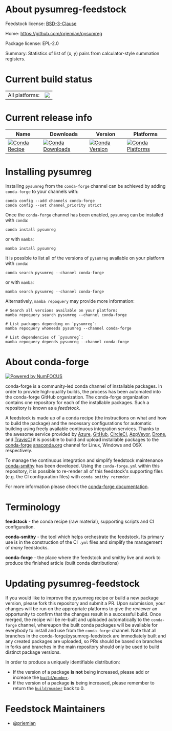 About pysumreg-feedstock
========================

Feedstock license: [BSD-3-Clause](https://github.com/conda-forge/pysumreg-feedstock/blob/main/LICENSE.txt)

Home: https://github.com/prjemian/pysumreg

Package license: EPL-2.0

Summary: Statistics of list of (x, y) pairs from calculator-style summation registers.

Current build status
====================


<table><tr><td>All platforms:</td>
    <td>
      <a href="https://dev.azure.com/conda-forge/feedstock-builds/_build/latest?definitionId=18126&branchName=main">
        <img src="https://dev.azure.com/conda-forge/feedstock-builds/_apis/build/status/pysumreg-feedstock?branchName=main">
      </a>
    </td>
  </tr>
</table>

Current release info
====================

| Name | Downloads | Version | Platforms |
| --- | --- | --- | --- |
| [![Conda Recipe](https://img.shields.io/badge/recipe-pysumreg-green.svg)](https://anaconda.org/conda-forge/pysumreg) | [![Conda Downloads](https://img.shields.io/conda/dn/conda-forge/pysumreg.svg)](https://anaconda.org/conda-forge/pysumreg) | [![Conda Version](https://img.shields.io/conda/vn/conda-forge/pysumreg.svg)](https://anaconda.org/conda-forge/pysumreg) | [![Conda Platforms](https://img.shields.io/conda/pn/conda-forge/pysumreg.svg)](https://anaconda.org/conda-forge/pysumreg) |

Installing pysumreg
===================

Installing `pysumreg` from the `conda-forge` channel can be achieved by adding `conda-forge` to your channels with:

```
conda config --add channels conda-forge
conda config --set channel_priority strict
```

Once the `conda-forge` channel has been enabled, `pysumreg` can be installed with `conda`:

```
conda install pysumreg
```

or with `mamba`:

```
mamba install pysumreg
```

It is possible to list all of the versions of `pysumreg` available on your platform with `conda`:

```
conda search pysumreg --channel conda-forge
```

or with `mamba`:

```
mamba search pysumreg --channel conda-forge
```

Alternatively, `mamba repoquery` may provide more information:

```
# Search all versions available on your platform:
mamba repoquery search pysumreg --channel conda-forge

# List packages depending on `pysumreg`:
mamba repoquery whoneeds pysumreg --channel conda-forge

# List dependencies of `pysumreg`:
mamba repoquery depends pysumreg --channel conda-forge
```


About conda-forge
=================

[![Powered by
NumFOCUS](https://img.shields.io/badge/powered%20by-NumFOCUS-orange.svg?style=flat&colorA=E1523D&colorB=007D8A)](https://numfocus.org)

conda-forge is a community-led conda channel of installable packages.
In order to provide high-quality builds, the process has been automated into the
conda-forge GitHub organization. The conda-forge organization contains one repository
for each of the installable packages. Such a repository is known as a *feedstock*.

A feedstock is made up of a conda recipe (the instructions on what and how to build
the package) and the necessary configurations for automatic building using freely
available continuous integration services. Thanks to the awesome service provided by
[Azure](https://azure.microsoft.com/en-us/services/devops/), [GitHub](https://github.com/),
[CircleCI](https://circleci.com/), [AppVeyor](https://www.appveyor.com/),
[Drone](https://cloud.drone.io/welcome), and [TravisCI](https://travis-ci.com/)
it is possible to build and upload installable packages to the
[conda-forge](https://anaconda.org/conda-forge) [anaconda.org](https://anaconda.org/)
channel for Linux, Windows and OSX respectively.

To manage the continuous integration and simplify feedstock maintenance
[conda-smithy](https://github.com/conda-forge/conda-smithy) has been developed.
Using the ``conda-forge.yml`` within this repository, it is possible to re-render all of
this feedstock's supporting files (e.g. the CI configuration files) with ``conda smithy rerender``.

For more information please check the [conda-forge documentation](https://conda-forge.org/docs/).

Terminology
===========

**feedstock** - the conda recipe (raw material), supporting scripts and CI configuration.

**conda-smithy** - the tool which helps orchestrate the feedstock.
                   Its primary use is in the construction of the CI ``.yml`` files
                   and simplify the management of *many* feedstocks.

**conda-forge** - the place where the feedstock and smithy live and work to
                  produce the finished article (built conda distributions)


Updating pysumreg-feedstock
===========================

If you would like to improve the pysumreg recipe or build a new
package version, please fork this repository and submit a PR. Upon submission,
your changes will be run on the appropriate platforms to give the reviewer an
opportunity to confirm that the changes result in a successful build. Once
merged, the recipe will be re-built and uploaded automatically to the
`conda-forge` channel, whereupon the built conda packages will be available for
everybody to install and use from the `conda-forge` channel.
Note that all branches in the conda-forge/pysumreg-feedstock are
immediately built and any created packages are uploaded, so PRs should be based
on branches in forks and branches in the main repository should only be used to
build distinct package versions.

In order to produce a uniquely identifiable distribution:
 * If the version of a package **is not** being increased, please add or increase
   the [``build/number``](https://docs.conda.io/projects/conda-build/en/latest/resources/define-metadata.html#build-number-and-string).
 * If the version of a package **is** being increased, please remember to return
   the [``build/number``](https://docs.conda.io/projects/conda-build/en/latest/resources/define-metadata.html#build-number-and-string)
   back to 0.

Feedstock Maintainers
=====================

* [@prjemian](https://github.com/prjemian/)

